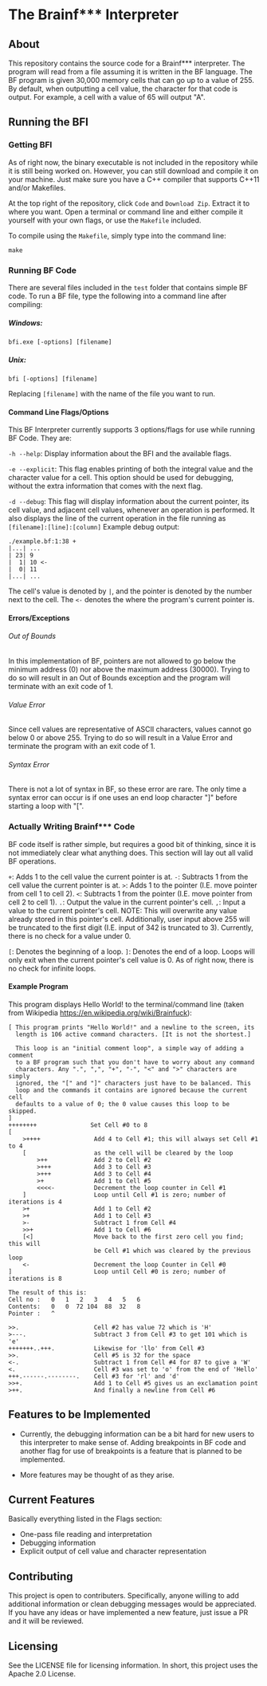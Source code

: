 # The Brainf*** Interpreter

## About

This repository contains the source code for a Brainf*** interpreter. The program will read from a file assuming it is written in the BF language. 
The BF program is given 30,000 memory cells that can go up to a value of 255.
By default, when outputting a cell value, the character for that code is output. For example, a cell with a value of 65 will output "A".
 
## Running the BFI

### Getting BFI

As of right now, the binary executable is not included in the repository while it is still being worked on. However, you can still
download and compile it on your machine. Just make sure you have a C++ compiler that supports C++11 and/or Makefiles.

At the top right of the repository, click ```Code``` and ```Download Zip```. Extract it to where you want. Open a terminal or command line and either compile
it yourself with your own flags, or use the ```Makefile``` included.

To compile using the ```Makefile```, simply type into the command line:

```make```

### Running BF Code

There are several files included in the ```test``` folder that contains simple BF code.
To run a BF file, type the following into a command line after compiling:

##### Windows:

```bfi.exe [-options] [filename]```
##### Unix:

```bfi [-options] [filename]```

Replacing ```[filename]``` with the name of the file you want to run.

#### Command Line Flags/Options

This BF Interpreter currently supports 3 options/flags for use while running BF Code. They are:

```-h --help```: Display information about the BFI and the available flags.

```-e --explicit```: This flag enables printing of both the integral value and the character value for a cell.
This option should be used for debugging, without the extra information that comes with the next flag.

```-d --debug```: This flag will display information about the current pointer, its cell value, and adjacent cell values, whenever an operation is performed.
It also displays the line of the current operation in the file running as ```[filename]:[line]:[column]```
Example debug output:

```
./example.bf:1:38 +
|...| ...
| 23| 9
|  1| 10 <-
|  0| 11
|...| ...
```
The cell's value is denoted by ```|```, and the pointer is denoted by the number next to the cell. The ```<-``` denotes the where the program's current pointer is.

#### Errors/Exceptions

###### Out of Bounds

In this implementation of BF, pointers are not allowed to go below the minimum address (0) nor above the maximum address (30000).
Trying to do so will result in an Out of Bounds exception and the program will terminate with an exit code of 1.

###### Value Error

Since cell values are representative of ASCII characters, values cannot go below 0 or above 255. Trying to do so will result in a Value Error and 
terminate the program with an exit code of 1.

###### Syntax Error

There is not a lot of syntax in BF, so these error are rare. The only time a syntax error can occur is if one uses an end loop character "]" before
starting a loop with "[".

### Actually Writing Brainf*** Code
BF code itself is rather simple, but requires a good bit of thinking, since it is not immediately clear what anything does.
This section will lay out all valid BF operations.

```+```: Adds 1 to the cell value the current pointer is at.
```-```: Subtracts 1 from the cell value the current pointer is at.
```>```: Adds 1 to the pointer (I.E. move pointer from cell 1 to cell 2).
```<```: Subtracts 1 from the pointer (I.E. move pointer from cell 2 to cell 1).
```.```: Output the value in the current pointer's cell.
```,```: Input a value to the current pointer's cell. NOTE: This will overwrite any value already stored in this pointer's cell.
Additionally, user input above 255 will be truncated to the first digit (I.E. input of 342 is truncated to 3). Currently, there is no
check for a value under 0.

```[```: Denotes the beginning of a loop.
```]```: Denotes the end of a loop. Loops will only exit when the current pointer's cell value is 0. As of right now, there is no check for infinite loops.

#### Example Program

This program displays Hello World! to the terminal/command line (taken from Wikipedia https://en.wikipedia.org/wiki/Brainfuck):

```
[ This program prints "Hello World!" and a newline to the screen, its
  length is 106 active command characters. [It is not the shortest.]

  This loop is an "initial comment loop", a simple way of adding a comment
  to a BF program such that you don't have to worry about any command
  characters. Any ".", ",", "+", "-", "<" and ">" characters are simply
  ignored, the "[" and "]" characters just have to be balanced. This
  loop and the commands it contains are ignored because the current cell
  defaults to a value of 0; the 0 value causes this loop to be skipped.
]
++++++++               Set Cell #0 to 8
[
    >++++               Add 4 to Cell #1; this will always set Cell #1 to 4
    [                   as the cell will be cleared by the loop
        >++             Add 2 to Cell #2
        >+++            Add 3 to Cell #3
        >+++            Add 3 to Cell #4
        >+              Add 1 to Cell #5
        <<<<-           Decrement the loop counter in Cell #1
    ]                   Loop until Cell #1 is zero; number of iterations is 4
    >+                  Add 1 to Cell #2
    >+                  Add 1 to Cell #3
    >-                  Subtract 1 from Cell #4
    >>+                 Add 1 to Cell #6
    [<]                 Move back to the first zero cell you find; this will
                        be Cell #1 which was cleared by the previous loop
    <-                  Decrement the loop Counter in Cell #0
]                       Loop until Cell #0 is zero; number of iterations is 8

The result of this is:
Cell no :   0   1   2   3   4   5   6
Contents:   0   0  72 104  88  32   8
Pointer :   ^

>>.                     Cell #2 has value 72 which is 'H'
>---.                   Subtract 3 from Cell #3 to get 101 which is 'e'
+++++++..+++.           Likewise for 'llo' from Cell #3
>>.                     Cell #5 is 32 for the space
<-.                     Subtract 1 from Cell #4 for 87 to give a 'W'
<.                      Cell #3 was set to 'o' from the end of 'Hello'
+++.------.--------.    Cell #3 for 'rl' and 'd'
>>+.                    Add 1 to Cell #5 gives us an exclamation point
>++.                    And finally a newline from Cell #6
```
## Features to be Implemented

- Currently, the debugging information can be a bit hard for new users to this interpreter to make sense of. Adding breakpoints in BF code and another flag for use of
breakpoints is a feature that is planned to be implemented.

- More features may be thought of as they arise.

## Current Features

Basically everything listed in the Flags section:

- One-pass file reading and interpretation
- Debugging information
- Explicit output of cell value and character representation

## Contributing

This project is open to contributers. Specifically, anyone willing to add additional information or clean debugging messages would be appreciated. 
If you have any ideas or have implemented a new feature, just issue a PR and it will be reviewed.

## Licensing

See the LICENSE file for licensing information. In short, this project uses the Apache 2.0 License.
